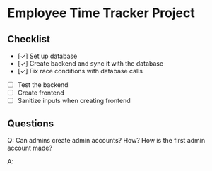 # Employee Time Tracker Project

## Checklist

- [✓] Set up database
- [✓] Create backend and sync it with the database
- [✓] Fix race conditions with database calls
- [ ] Test the backend
- [ ] Create frontend
- [ ] Sanitize inputs when creating frontend

## Questions

Q: Can admins create admin accounts? How? How is the first admin account made?

A: 